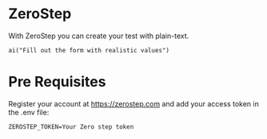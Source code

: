 # ZeroStep

With ZeroStep you can create your test with plain-text.

```
ai("Fill out the form with realistic values")
```

# Pre Requisites

Register your account at https://zerostep.com and add your access token in the .env file:

```
ZEROSTEP_TOKEN=Your Zero step token
```
